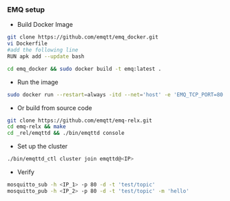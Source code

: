 ### EMQ setup

+ Build Docker Image

```bash
git clone https://github.com/emqtt/emq_docker.git
vi Dockerfile
#add the following line
RUN apk add --update bash

cd emq_docker && sudo docker build -t emq:latest .
```
+ Run the image

```bash
sudo docker run --restart=always -itd --net='host' -e 'EMQ_TCP_PORT=80' -e 'EMQ_NAME=emqttd' -e 'EMQ_HOST=<IP>'  --name emq emq:latest
```

+ Or build from source code

```bash
git clone https://github.com/emqtt/emq-relx.git
cd emq-relx && make
cd _rel/emqttd && ./bin/emqttd console
```

+ Set up the cluster

```bash
./bin/emqttd_ctl cluster join emqttd@<IP>
```
+ Verify

```bash
mosquitto_sub -h <IP_1> -p 80 -d -t 'test/topic' 
mosquitto_pub -h <IP_2> -p 80 -d -t 'test/topic' -m 'hello'
```
